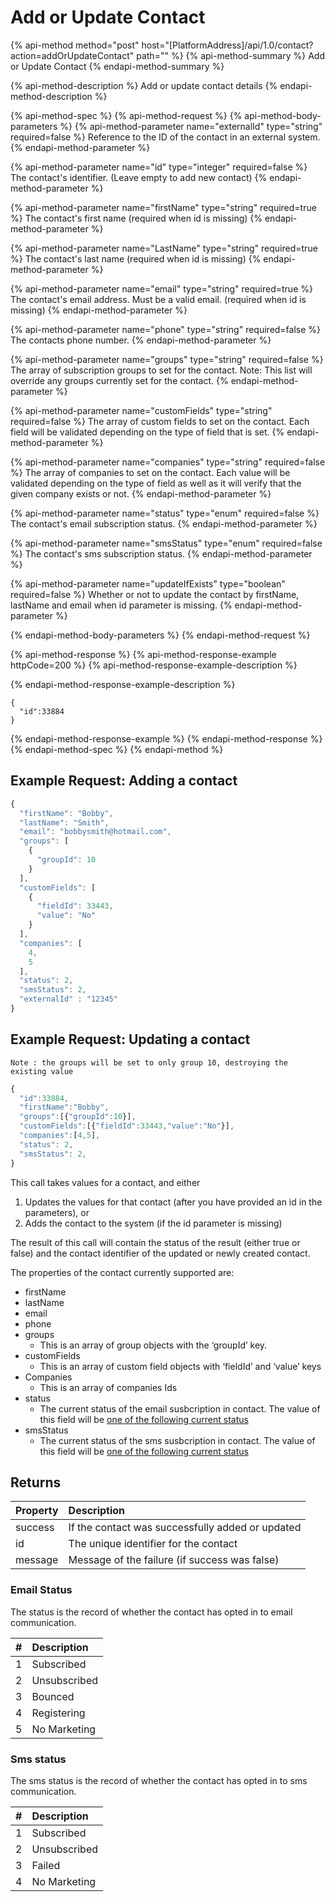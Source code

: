 # Add or Update Contact

{% api-method method="post" host="\[PlatformAddress\]/api/1.0/contact?action=addOrUpdateContact" path="" %}
{% api-method-summary %}
Add or Update Contact
{% endapi-method-summary %}

{% api-method-description %}
Add or update contact details
{% endapi-method-description %}

{% api-method-spec %}
{% api-method-request %}
{% api-method-body-parameters %}
{% api-method-parameter name="externalId" type="string" required=false %}
Reference to the ID of the contact in an external system.
{% endapi-method-parameter %}

{% api-method-parameter name="id" type="integer" required=false %}
The contact's identifier. \(Leave empty to add new contact\)
{% endapi-method-parameter %}

{% api-method-parameter name="firstName" type="string" required=true %}
The contact's first name \(required when id is missing\)
{% endapi-method-parameter %}

{% api-method-parameter name="LastName" type="string" required=true %}
The contact's last name \(required when id is missing\)
{% endapi-method-parameter %}

{% api-method-parameter name="email" type="string" required=true %}
The contact's email address. Must be a valid email. \(required when id is missing\)
{% endapi-method-parameter %}

{% api-method-parameter name="phone" type="string" required=false %}
The contacts phone number.
{% endapi-method-parameter %}

{% api-method-parameter name="groups" type="string" required=false %}
The array of subscription groups to set for the contact. Note: This list will override any groups currently set for the contact.
{% endapi-method-parameter %}

{% api-method-parameter name="customFields" type="string" required=false %}
The array of custom fields to set on the contact. Each field will be validated depending on the type of field that is set.
{% endapi-method-parameter %}

{% api-method-parameter name="companies" type="string" required=false %}
The array of companies to set on the contact. Each value will be validated depending on the type of field as well as it will verify that the given company exists or not.
{% endapi-method-parameter %}

{% api-method-parameter name="status" type="enum" required=false %}
The contact's email subscription status.
{% endapi-method-parameter %}

{% api-method-parameter name="smsStatus" type="enum" required=false %}
The contact's sms subscription status.
{% endapi-method-parameter %}

{% api-method-parameter name="updateIfExists" type="boolean" required=false %}
Whether or not to update the contact by firstName, lastName and email when id parameter is missing.
{% endapi-method-parameter %}

{% endapi-method-body-parameters %}
{% endapi-method-request %}

{% api-method-response %}
{% api-method-response-example httpCode=200 %}
{% api-method-response-example-description %}

{% endapi-method-response-example-description %}

```text
{
  "id":33884
}
```
{% endapi-method-response-example %}
{% endapi-method-response %}
{% endapi-method-spec %}
{% endapi-method %}

## Example Request: Adding a contact

```javascript
{
  "firstName": "Bobby",
  "lastName": "Smith",
  "email": "bobbysmith@hotmail.com",
  "groups": [
    {
      "groupId": 10
    }
  ],
  "customFields": [
    {
      "fieldId": 33443,
      "value": "No"
    }
  ],
  "companies": [
    4,
    5
  ],
  "status": 2,
  "smsStatus": 2,
  "externalId" : "12345"
}
```

## Example Request: Updating a contact

`Note : the groups will be set to only group 10, destroying the existing value`

```javascript
{
  "id":33884,
  "firstName":"Bobby",
  "groups":[{"groupId":10}],
  "customFields":[{"fieldId":33443,"value":"No"}],
  "companies":[4,5],
  "status": 2,
  "smsStatus": 2,
}
```

This call takes values for a contact, and either

1. Updates the values for that contact \(after you have provided an id in the parameters\), or
2. Adds the contact to the system \(if the id parameter is missing\)

The result of this call will contain the status of the result \(either true or false\) and the contact identifier of the updated or newly created contact.

The properties of the contact currently supported are:

* firstName
* lastName
* email
* phone
* groups
  * This is an array of group objects with the ‘groupId’ key.
* customFields
  * This is an array of custom field objects with ‘fieldId’ and ‘value’ keys
* Companies
  * This is an array of companies Ids
* status
  * The current status of the email susbcription in contact. The value of this field will be [one of the following current status](add-or-update-contact.md#email-status)
* smsStatus
  * The current status of the sms susbcription in contact. The value of this field will be [one of the following current status](add-or-update-contact.md#sms-status)

## Returns

| Property | Description |
| :--- | :--- |
| success | If the contact was successfully added or updated |
| id | The unique identifier for the contact |
| message | Message of the failure \(if success was false\) |

### Email Status

The status is the record of whether the contact has opted in to email communication.

| **\#** | **Description** |
| :--- | :--- |
| 1 | Subscribed |
| 2 | Unsubscribed |
| 3 | Bounced |
| 4 | Registering |
| 5 | No Marketing |

### Sms status

The sms status is the record of whether the contact has opted in to sms communication.

| **\#** | **Description** |
| :--- | :--- |
| 1 | Subscribed |
| 2 | Unsubscribed |
| 3 | Failed |
| 4 | No Marketing |


